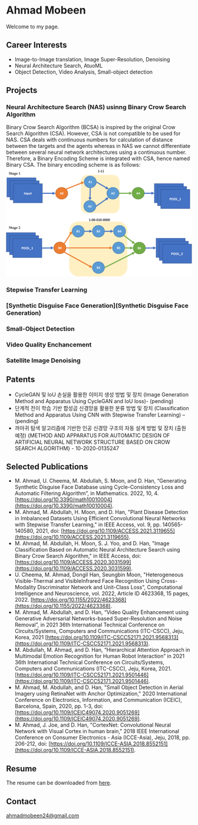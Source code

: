 # Ahmad Mobeen

Welcome to my page.

## Career Interests
- Image-to-Image translation, Image Super-Resolution, Denoising
- Neural Architecture Search, AtuoML
- Object Detection, Video Analysis, Small-object detection

## Projects
### Neural Architecture Search (NAS) usinng Binary Crow Search Algorithm
Binary Crow Search Algorithm (BCSA) is inspired by the original Crow Search Algorithm (CSA). However, CSA is not compatible to be used for NAS. CSA deals with continuous numbers for calculation of distance between the targets and the agents whereas in NAS we cannot differentiate between several neural network architectures using a continuous number. Therefore, a Binary Encoding Scheme is integrated with CSA, hence named Binary CSA.
The binary encoding scheme is as follows:
![Binary Encoding Scheme for 2 stage architectures](https://github.com/ahmadmobeen/ahmadmobeen.github.io/blob/main/figure%204(a)%20schematic%20of%202%20stage%20binary%20encoding%20scheme.svg)

### Stepwise Transfer Learning
### [Synthetic Disguise Face Generation](Synthetic Disguise Face Generation)
### Small-Object Detection
### Video Quality Enchancement
### Satellite Image Denoising

## Patents
- CycleGAN 및 IoU 손실을 활용한 이미지 생성 방법 및 장치 (Image Generation Method and
Apparatus Using CycleGAN and IoU loss)- (pending)
- 단계적 전이 학습 기반 합성곱 신경망을 활용한 분류 방법 및 장치 (Classification Method and
Apparatus Using CNN with Stepwise Transfer Learning) – (pending)
- 까마귀 탐색 알고리즘에 기반한 인공 신경망 구조의 자동 설계 방법 및 장치 (출원 예정)
{METHOD AND APPARATUS FOR AUTOMATIC DESIGN OF ARTIFICIAL NEURAL NETWORK
STRUCTURE BASED ON CROW SEARCH ALGORITHM} - 10-2020-0135247

## Selected Publications
- M. Ahmad, U. Cheema, M. Abdullah, S. Moon, and D. Han, “Generating Synthetic Disguise Face
Database using Cycle-Consistency Loss and Automatic Filtering Algorithm”, in Mathematics.
2022, 10, 4. [https://doi.org/10.3390/math10010004](https://doi.org/10.3390/math10010004).
- M. Ahmad, M. Abdullah, H. Moon, and D. Han, "Plant Disease Detection in Imbalanced Datasets
Using Efficient Convolutional Neural Networks with Stepwise Transfer Learning," in IEEE Access,
vol. 9, pp. 140565-140580, 2021, doi: [https://doi.org/10.1109/ACCESS.2021.3119655](https://doi.org/10.1109/ACCESS.2021.3119655).
- M. Ahmad, M. Abdullah, H. Moon, S. J. Yoo, and D. Han, "Image Classification Based on Automatic
Neural Architecture Search using Binary Crow Search Algorithm," in IEEE Access, doi: 
[https://doi.org/10.1109/ACCESS.2020.3031599](https://doi.org/10.1109/ACCESS.2020.3031599).
- U. Cheema, M. Ahmad, Dongil Han, Seungbin Moon, "Heterogeneous Visible-Thermal and VisibleInfrared Face Recognition Using Cross-Modality Discriminator Network and Unit-Class Loss",
Computational Intelligence and Neuroscience, vol. 2022, Article ID 4623368, 15 pages, 2022.
[https://doi.org/10.1155/2022/4623368](https://doi.org/10.1155/2022/4623368).
- M. Ahmad, M. Abdullah, and D. Han, “Video Quality Enhancement using Generative Adversarial
Networks-based Super-Resolution and Noise Removal”, in 2021 36th International Technical
Conference on Circuits/Systems, Computers and Communications (ITC-CSCC), Jeju, Korea, 2021 [https://doi.org/10.1109/ITC-CSCC52171.2021.9568313](https://doi.org/10.1109/ITC-CSCC52171.2021.9568313).
- M. Abdullah, M. Ahmad, and D. Han, “Hierarchical Attention Approach in Multimodal Emotion
Recognition for Human Robot Interaction” in 2021 36th International Technical Conference on
Circuits/Systems, Computers and Communications (ITC-CSCC), Jeju, Korea, 2021. [https://doi.org/10.1109/ITC-CSCC52171.2021.9501446](https://doi.org/10.1109/ITC-CSCC52171.2021.9501446).
- M. Ahmad, M. Abdullah, and D. Han, "Small Object Detection in Aerial Imagery using RetinaNet
with Anchor Optimization," 2020 International Conference on Electronics, Information, and
Communication (ICEIC), Barcelona, Spain, 2020, pp. 1-3, doi: [https://doi.org/10.1109/ICEIC49074.2020.9051269](https://doi.org/10.1109/ICEIC49074.2020.9051269).
- M. Ahmad, J. Joe, and D. Han, "CortexNet: Convolutional Neural Network with Visual Cortex in
human brain," 2018 IEEE International Conference on Consumer Electronics - Asia (ICCE-Asia), Jeju,
2018, pp. 206-212, doi: [https://doi.org/10.1109/ICCE-ASIA.2018.8552151](https://doi.org/10.1109/ICCE-ASIA.2018.8552151).

<!-- Markdown is a lightweight and easy-to-use syntax for styling your writing. It includes conventions for

```markdown
Syntax highlighted code block

# Header 1
## Header 2
### Header 3

- Bulleted
- List

1. Numbered
2. List

**Bold** and _Italic_ and `Code` text

[Link](url) and ![Image](src)
```

For more details see [Basic writing and formatting syntax](https://docs.github.com/en/github/writing-on-github/getting-started-with-writing-and-formatting-on-github/basic-writing-and-formatting-syntax). -->

## Resume
The resume can be downloaded from [here](https://github.com/ahmadmobeen/ahmadmobeen.github.io/blob/main/Mobeen_CV.pdf).


## Contact

ahmadmobeen24@gmail.com

